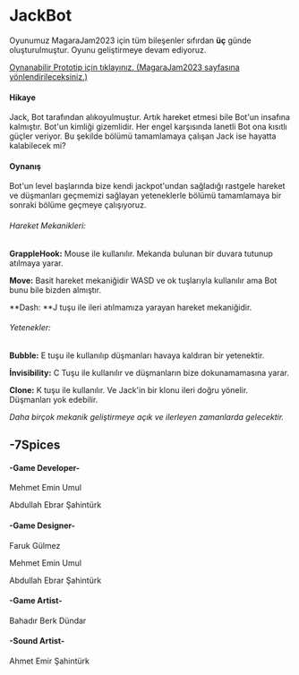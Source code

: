 # JackBot

Oyunumuz MagaraJam2023 için tüm bileşenler sıfırdan **üç** günde oluşturulmuştur.  Oyunu geliştirmeye devam ediyoruz.

[Oynanabilir Prototip için tıklayınız. (MagaraJam2023 sayfasına yönlendirileceksiniz.)](https://magarajam.com/game/JackBot "Oynanabilir Prototip için")

#### Hikaye
Jack, Bot tarafından alıkoyulmuştur. Artık hareket etmesi bile Bot'un insafına kalmıştır. Bot'un kimliği gizemlidir.
Her engel karşısında lanetli Bot ona kısıtlı güçler veriyor. Bu şekilde bölümü tamamlamaya çalışan Jack ise hayatta kalabilecek mi?
#### Oynanış
Bot'un level başlarında bize kendi jackpot'undan sağladığı rastgele hareket ve düşmanları geçmemizi sağlayan yeteneklerle bölümü tamamlamaya bir sonraki bölüme geçmeye çalışıyoruz.

###### Hareket Mekanikleri:
**GrappleHook:** Mouse ile kullanılır. Mekanda bulunan bir duvara tutunup atılmaya yarar.

**Move:** Basit hareket mekaniğidir WASD ve ok tuşlarıyla kullanılır ama Bot bunu bile bizden almıştır.

**Dash: **J tuşu ile ileri atılmamıza yarayan hareket mekaniğidir.

###### Yetenekler:
**Bubble:** E tuşu ile kullanılıp düşmanları havaya kaldıran bir yetenektir.

**İnvisibility:** C Tuşu ile kullanılır ve düşmanların bize dokunamamasına yarar.

**Clone:** K tuşu ile kullanılır. Ve Jack'in bir klonu ileri doğru yönelir. Düşmanları yok edebilir.

*Daha birçok mekanik geliştirmeye açık ve ilerleyen zamanlarda gelecektir.*



## -7Spices
#### -Game Developer-

Mehmet Emin Umul

Abdullah Ebrar Şahintürk

#### -Game Designer-

Faruk Gülmez

Mehmet Emin Umul

Abdullah Ebrar Şahintürk

#### -Game Artist-

Bahadır Berk Dündar

#### -Sound Artist-

Ahmet Emir Şahintürk
